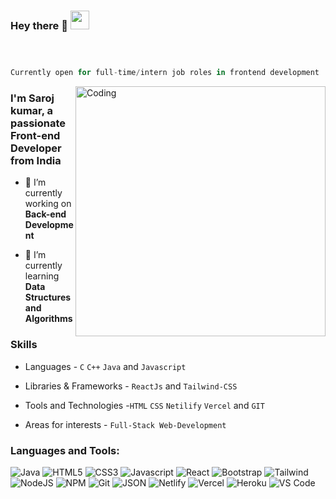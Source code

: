 <!-- <img src="https://raw.githubusercontent.com/halfrost/halfrost/master/icons/header_.png" alt="Saroj Kumar - Web Developer">

 -->

### Hey there 👋 <img src="https://raw.githubusercontent.com/aemmadi/aemmadi/master/wave.gif" width="30px">



```javascript



Currently open for full-time/intern job roles in frontend development

```

<img align="right" alt="Coding" width="400" src="https://www.lambdatest.com/resources/images/news24.gif">

<h3>I'm Saroj kumar, a passionate Front-end Developer from India</h3>


- 🔭 I’m currently working on **Back-end Development**

- 🌱 I’m currently learning **Data Structures and Algorithms**


### Skills

- Languages - `C` `C++` `Java` and `Javascript`

- Libraries & Frameworks -  `ReactJs` and `Tailwind-CSS`

- Tools and Technologies -`HTML` `CSS` `Netilify` `Vercel` and `GIT`

- Areas for interests - `Full-Stack Web-Development`

<h3 align="left">Languages and Tools:</h3>

<p>

 <img alt="Java" src="https://img.shields.io/badge/C++-%23ED8B00.svg?style=for-the-badge&logo=&logoColor=white"/>

 <img alt="HTML5" src="https://img.shields.io/badge/html5-%23E34F26.svg?style=for-the-badge&logo=html5&logoColor=white" />

 <img alt="CSS3" src="https://img.shields.io/badge/css3-%231572B6.svg?style=for-the-badge&logo=css3&logoColor=white" />

 <img alt="Javascript" src="https://img.shields.io/badge/javascript-%23323330.svg?style=for-the-badge&logo=javascript&logoColor=%23F7DF1E"/>

 <img alt="React" src="https://img.shields.io/badge/react-%2320232a.svg?style=for-the-badge&logo=react&logoColor=%2361DAFB"/>

 <img alt="Bootstrap" src="https://img.shields.io/badge/Bootstrap-563D7C?style=for-the-badge&logo=bootstrap&logoColor=white"/>

 <img alt="Tailwind" src="https://img.shields.io/badge/Tailwind_CSS-38B2AC?style=for-the-badge&logo=tailwind-css&logoColor=white"/>

 <img alt="NodeJS" src="https://img.shields.io/badge/Node.js-339933?style=for-the-badge&logo=nodedotjs&logoColor=white"/>

 <img alt="NPM" src="https://img.shields.io/badge/NPM-%23000000.svg?style=for-the-badge&logo=npm&logoColor=white"/>

 <img alt="Git" src="https://img.shields.io/badge/git-%23F05033.svg?style=for-the-badge&logo=git&logoColor=white"/>

 <img alt="JSON" src="https://img.shields.io/badge/json-5E5C5C?style=for-the-badge&logo=json&logoColor=white"/>

 <img alt="Netlify" src="https://img.shields.io/badge/netlify-%23000000.svg?style=for-the-badge&logo=netlify&logoColor=#00C7B7"/>

 <img alt="Vercel" src="https://img.shields.io/badge/vercel-%23000000.svg?style=for-the-badge&logo=vercel&logoColor=white"/>

 <img alt="Heroku" src="https://img.shields.io/badge/Heroku-430098?style=for-the-badge&logo=heroku&logoColor=white"/>

 <img alt="VS Code" src="https://img.shields.io/badge/Visual%20Studio%20Code-0078d7.svg?style=for-the-badge&logo=visual-studio-code&logoColor=white"/>

</p> 


